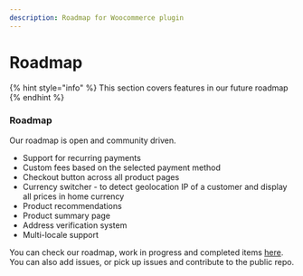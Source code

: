 ```yaml
---
description: Roadmap for Woocommerce plugin
---
```


# Roadmap

{% hint style="info" %}
This section covers features in our future roadmap
{% endhint %}

### Roadmap

Our roadmap is open and community driven.

* Support for recurring payments
* Custom fees based on the selected payment method
* Checkout button across all product pages
* Currency switcher - to detect geolocation IP of a customer and display all prices in home currency
* Product recommendations
* Product summary page
* Address verification system
* Multi-locale support

You can check our roadmap, work in progress and completed items [here](https://github.com/juspay/hyperswitch-woocommerce-plugin). You can also add issues, or pick up issues and contribute to the public repo.&#x20;
